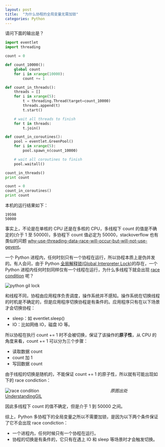 ```yaml
---
layout: post
title:  "为什么协程的全局变量无需加锁"
categories: Python
---
```


请问下面的输出是？

~~~ python
import eventlet
import threading

count = 0

def count_10000():
    global count
    for i in xrange(10000):
        count += 1

def count_in_threads():
    threads = []
    for i in xrange(5):
        t = threading.Thread(target=count_10000)
        threads.append(t)
        t.start()

    # wait all threads to finish
    for t in threads:
        t.join()

def count_in_coroutines():
    pool = eventlet.GreenPool()
    for i in xrange(5):
        pool.spawn_n(count_10000)

    # wait all coroutines to finish
    pool.waitall()

count_in_threads()
print count

count = 0
count_in_coroutines()
print count
~~~

本机的运行结果如下：

~~~
19598
50000
~~~

事实上，不论是在单核的 CPU 还是在多核的 CPU，多线程下 count 的值是不确定的(介于 1 至 50000)，多协程下 count 值必定为 50000，stackoverflow 也有类似的问题 [why-use-threading-data-race-will-occur-but-will-not-use-gevent](http://stackoverflow.com/questions/19649030/why-use-threading-data-race-will-occur-but-will-not-use-gevent
)。

一个 Python 进程内，任何时刻只有一个协程在运行，所以协程本质上是伪并发的。有人会问，由于 Python [全局解释锁(Global Interpreter Lock)](https://wiki.python.org/moin/GlobalInterpreterLock)的存在，一个 Python 进程内任何时刻同样仅有一个线程在运行，为什么多线程下就会出现 [race condition](https://en.wikipedia.org/wiki/Race_condition) 呢？

![python gil lock](http://7xp2eu.com1.z0.glb.clouddn.com/python_gil_lock.png)

和线程不同，协程由应用程序负责调度，操作系统并不感知。操作系统在切换线程的时机是不确定的，但是应用程序切换协程是有条件的。应用程序只有在以下场景才会切换协程：

- sleep：如 eventlet.sleep()
- IO：比如网络 IO，磁盘 IO 等。

所以协程在执行 count += 1 时不会被切换，保证了该操作的**原子性**，从 CPU 的角度来看，count += 1 可以分为三个步骤：

- 读取数据 count
- count 加 1
- 写回数据 count

由于线程的切换是随机的，不能保证 count += 1 的原子性，所以就有可能出现如下的 race condiction：

![race condition](http://7xp2eu.com1.z0.glb.clouddn.com/python_global_race_condiction.png)
&nbsp;&nbsp;&nbsp;&nbsp;&nbsp;&nbsp;&nbsp;&nbsp;&nbsp;&nbsp;&nbsp;&nbsp;&nbsp;&nbsp;&nbsp;&nbsp;&nbsp;&nbsp;&nbsp;&nbsp;&nbsp;&nbsp;&nbsp;&nbsp;&nbsp;&nbsp;&nbsp;&nbsp;&nbsp;&nbsp;&nbsp;&nbsp;&nbsp;&nbsp;&nbsp;&nbsp;&nbsp;&nbsp;&nbsp;&nbsp;&nbsp;&nbsp;&nbsp;&nbsp;&nbsp;&nbsp;&nbsp;&nbsp;&nbsp;&nbsp;&nbsp;&nbsp;&nbsp;&nbsp;&nbsp;&nbsp;&nbsp;&nbsp;_原图出处_ [UnderstandingGIL](http://www.dabeaz.com/python/UnderstandingGIL.pdf)

因此多线程下 count 的值不确定，但是介于 1 到 50000 之间。

综上，Python 多协程下的全局变量之所以不需要加锁，是因为以下两个条件保证了它不会出现 race condiction：

- 一个进程内，任何时候只有一个协程在运行。
- 协程的切换是有条件的，它只有在遇上 IO 和 sleep 等场景时才会触发切换。